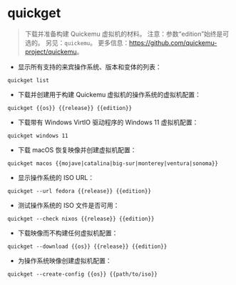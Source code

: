 # quickget

> 下载并准备构建 Quickemu 虚拟机的材料。
> 注意：参数“edition”始终是可选的。
> 另见：`quickemu`。
> 更多信息：<https://github.com/quickemu-project/quickemu>。

- 显示所有支持的来宾操作系统、版本和变体的列表：

`quickget list`

- 下载并创建用于构建 Quickemu 虚拟机的操作系统的虚拟机配置：

`quickget {{os}} {{release}} {{edition}}`

- 下载带有 Windows VirtIO 驱动程序的 Windows 11 虚拟机配置：

`quickget windows 11`

- 下载 macOS 恢复映像并创建虚拟机配置：

`quickget macos {{mojave|catalina|big-sur|monterey|ventura|sonoma}}`

- 显示操作系统的 ISO URL：

`quickget --url fedora {{release}} {{edition}}`

- 测试操作系统的 ISO 文件是否可用：

`quickget --check nixos {{release}} {{edition}}`

- 下载映像而不构建任何虚拟机配置：

`quickget --download {{os}} {{release}} {{edition}}`

- 为操作系统映像创建虚拟机配置：

`quickget --create-config {{os}} {{path/to/iso}}`